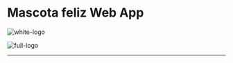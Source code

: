 
# Mascota feliz Web App

 ![white-logo](https://user-images.githubusercontent.com/103224983/197426763-6a205ab1-9ab6-4d14-a6e0-fc954c85fa37.png)

![full-logo](https://user-images.githubusercontent.com/103224983/197426249-4d131451-9424-45fb-bd8c-424b71a21da9.png)


---------------------------------
